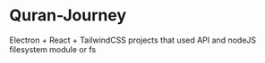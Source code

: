 # Quran-Journey
Electron + React + TailwindCSS projects that used API and nodeJS filesystem module or fs
